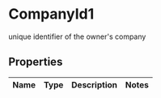 

# CompanyId1

unique identifier of the owner's company

## Properties

| Name | Type | Description | Notes |
|------------ | ------------- | ------------- | -------------|



